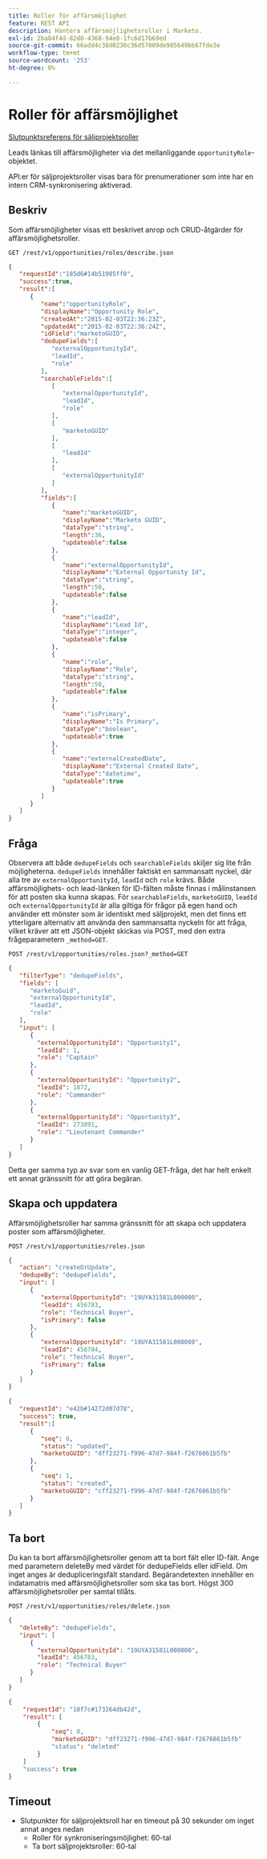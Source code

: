 ```yaml
---
title: Roller för affärsmöjlighet
feature: REST API
description: Hantera affärsmöjlighetsroller i Marketo.
exl-id: 2ba84f4d-82d0-4368-94e8-1fc6d17b69ed
source-git-commit: 66add4c38d0230c36d57009de985649bb67fde3e
workflow-type: tm+mt
source-wordcount: '253'
ht-degree: 0%

---
```


# Roller för affärsmöjlighet

[Slutpunktsreferens för säljprojektsroller](https://developer.adobe.com/marketo-apis/api/mapi/#tag/Opportunities/operation/getOpportunityRolesUsingGET)

Leads länkas till affärsmöjligheter via det mellanliggande `opportunityRole`-objektet.

API:er för säljprojektsroller visas bara för prenumerationer som inte har en intern CRM-synkronisering aktiverad.

## Beskriv

Som affärsmöjligheter visas ett beskrivet anrop och CRUD-åtgärder för affärsmöjlighetsroller.

```
GET /rest/v1/opportunities/roles/describe.json
```

```json
{  
   "requestId":"185d6#14b51985ff0",
   "success":true,
   "result":[  
      {  
         "name":"opportunityRole",
         "displayName":"Opportunity Role",
         "createdAt":"2015-02-03T22:36:23Z",
         "updatedAt":"2015-02-03T22:36:24Z",
         "idField":"marketoGUID",
         "dedupeFields":[  
            "externalOpportunityId",
            "leadId",
            "role"
         ],
         "searchableFields":[  
            [  
               "externalOpportunityId",
               "leadId",
               "role"
            ],
            [  
               "marketoGUID"
            ],
            [  
               "leadId"
            ],
            [  
               "externalOpportunityId"
            ]
         ],
         "fields":[  
            {  
               "name":"marketoGUID",
               "displayName":"Marketo GUID",
               "dataType":"string",
               "length":36,
               "updateable":false
            },
            {  
               "name":"externalOpportunityId",
               "displayName":"External Opportunity Id",
               "dataType":"string",
               "length":50,
               "updateable":false
            },
            {  
               "name":"leadId",
               "displayName":"Lead Id",
               "dataType":"integer",
               "updateable":false
            },
            {  
               "name":"role",
               "displayName":"Role",
               "dataType":"string",
               "length":50,
               "updateable":false
            },
            {  
               "name":"isPrimary",
               "displayName":"Is Primary",
               "dataType":"boolean",
               "updateable":true
            },
            {  
               "name":"externalCreatedDate",
               "displayName":"External Created Date",
               "dataType":"datetime",
               "updateable":true
            }
         ]
      }
   ]
}
```

## Fråga

Observera att både `dedupeFields` och `searchableFields` skiljer sig lite från möjligheterna. `dedupeFields` innehåller faktiskt en sammansatt nyckel, där alla tre av `externalOpportunityId`, `leadId` och `role` krävs. Både affärsmöjlighets- och lead-länken för ID-fälten måste finnas i målinstansen för att posten ska kunna skapas. För `searchableFields`, `marketoGUID`, `leadId` och `externalOpportunityId` är alla giltiga för frågor på egen hand och använder ett mönster som är identiskt med säljprojekt, men det finns ett ytterligare alternativ att använda den sammansatta nyckeln för att fråga, vilket kräver att ett JSON-objekt skickas via POST, med den extra frågeparametern `_method=GET`.

```
POST /rest/v1/opportunities/roles.json?_method=GET
```

```json
{  
   "filterType": "dedupeFields",
   "fields": [  
      "marketoGuid",
      "externalOpportunityId",
      "leadId",
      "role"
   ],
   "input": [  
      {  
        "externalOpportunityId": "Opportunity1",
        "leadId": 1,
        "role": "Captain"
      },
      {  
        "externalOpportunityId": "Opportunity2",
        "leadId": 1872,
        "role": "Commander"
      },
      {  
        "externalOpportunityId": "Opportunity3",
        "leadId": 273891,
        "role": "Lieutenant Commander"
      }
   ]
}
```

Detta ger samma typ av svar som en vanlig GET-fråga, det har helt enkelt ett annat gränssnitt för att göra begäran.

## Skapa och uppdatera

Affärsmöjlighetsroller har samma gränssnitt för att skapa och uppdatera poster som affärsmöjligheter.

```
POST /rest/v1/opportunities/roles.json
```

```json
{
   "action": "createOrUpdate",
   "dedupeBy": "dedupeFields",
   "input": [
      {  
         "externalOpportunityId": "19UYA31581L000000",
         "leadId": 456783,
         "role": "Technical Buyer",
         "isPrimary": false
      },
      {
         "externalOpportunityId": "19UYA31581L000000",
         "leadId": 456784,
         "role": "Technical Buyer",
         "isPrimary": false
      }
   ]
}
```

```json
{
   "requestId": "e42b#14272d07d78",
   "success": true,
   "result":[
      {
         "seq": 0,
         "status": "updated",
         "marketoGUID": "dff23271-f996-47d7-984f-f2676861b5fb"
      },
      {
         "seq": 1,
         "status": "created",
         "marketoGUID": "cff23271-f996-47d7-984f-f2676861b5fb"
      }
   ]
}
```

## Ta bort

Du kan ta bort affärsmöjlighetsroller genom att ta bort fält eller ID-fält. Ange med parametern deleteBy med värdet för dedupeFields eller idField. Om inget anges är dedupliceringsfält standard. Begärandetexten innehåller en indatamatris med affärsmöjlighetsroller som ska tas bort. Högst 300 affärsmöjlighetsroller per samtal tillåts.

```
POST /rest/v1/opportunities/roles/delete.json
```

```json
{  
   "deleteBy": "dedupeFields",
   "input": [  
      {  
        "externalOpportunityId": "19UYA31581L000000",
        "leadId": 456783,
        "role": "Technical Buyer"
      }
   ]
}
```

```json
{
    "requestId": "10f7c#173264db42d",
    "result": [
        {
            "seq": 0,
            "marketoGUID": "dff23271-f996-47d7-984f-f2676861b5fb"
            "status": "deleted"
        }
    ]
    "success": true
}
```

## Timeout

- Slutpunkter för säljprojektsroll har en timeout på 30 sekunder om inget annat anges nedan
   - Roller för synkroniseringsmöjlighet: 60-tal 
   - Ta bort säljprojektsroller: 60-tal

